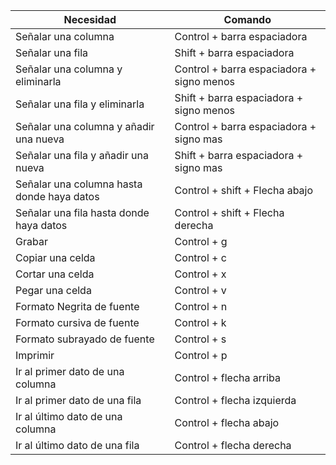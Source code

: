 | Necesidad                                  | Comando                                   |
|--------------------------------------------|-------------------------------------------|
| Señalar una columna                        | Control + barra espaciadora               |
| Señalar una fila                           | Shift + barra espaciadora                 |
| Señalar una columna y eliminarla           | Control + barra espaciadora + signo menos |
| Señalar una fila y eliminarla              | Shift + barra espaciadora + signo menos   |
| Señalar una columna y añadir una nueva     | Control + barra espaciadora + signo mas   |
| Señalar una fila y añadir una nueva        | Shift + barra espaciadora + signo mas     |
| Señalar una columna hasta donde haya datos | Control + shift + Flecha abajo            |
| Señalar una fila hasta donde haya datos    | Control + shift + Flecha derecha          |
| Grabar                                     | Control + g                               |
| Copiar una celda                           | Control + c                               |
| Cortar una celda                           | Control + x                               |
| Pegar una celda                            | Control + v                               |
| Formato Negrita de fuente                  | Control + n                               |
| Formato cursiva de fuente                  | Control + k                               |
| Formato subrayado de fuente                | Control + s                               |
| Imprimir                                   | Control + p                               |
| Ir al primer dato de una columna           | Control + flecha arriba                   |
| Ir al primer dato de una fila              | Control + flecha izquierda                |
| Ir al último dato de una columna           | Control + flecha abajo                    |
| Ir al último dato de una fila              | Control + flecha derecha                  |